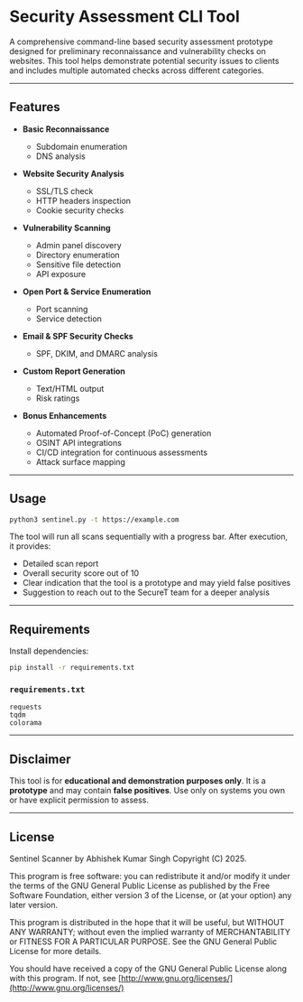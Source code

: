 # Security Assessment CLI Tool

A comprehensive command-line based security assessment prototype designed for preliminary reconnaissance and vulnerability checks on websites. This tool helps demonstrate potential security issues to clients and includes multiple automated checks across different categories.

---

## Features

- **Basic Reconnaissance**

  - Subdomain enumeration
  - DNS analysis

- **Website Security Analysis**

  - SSL/TLS check
  - HTTP headers inspection
  - Cookie security checks

- **Vulnerability Scanning**

  - Admin panel discovery
  - Directory enumeration
  - Sensitive file detection
  - API exposure

- **Open Port & Service Enumeration**

  - Port scanning
  - Service detection

- **Email & SPF Security Checks**

  - SPF, DKIM, and DMARC analysis

- **Custom Report Generation**

  - Text/HTML output
  - Risk ratings

- **Bonus Enhancements**

  - Automated Proof-of-Concept (PoC) generation
  - OSINT API integrations
  - CI/CD integration for continuous assessments
  - Attack surface mapping

---

## Usage

```bash
python3 sentinel.py -t https://example.com
```

The tool will run all scans sequentially with a progress bar. After execution, it provides:

- Detailed scan report
- Overall security score out of 10
- Clear indication that the tool is a prototype and may yield false positives
- Suggestion to reach out to the SecureT team for a deeper analysis

---

## Requirements

Install dependencies:

```bash
pip install -r requirements.txt
```

### `requirements.txt`

```
requests
tqdm
colorama
```

---

## Disclaimer

This tool is for **educational and demonstration purposes only**. It is a **prototype** and may contain **false positives**. Use only on systems you own or have explicit permission to assess.


---

## License

Sentinel Scanner by Abhishek Kumar Singh Copyright (C) 2025.



This program is free software: you can redistribute it and/or modify it under the terms of the GNU General Public License as published by the Free Software Foundation, either version 3 of the License, or (at your option) any later version.



This program is distributed in the hope that it will be useful, but WITHOUT ANY WARRANTY; without even the implied warranty of MERCHANTABILITY or FITNESS FOR A PARTICULAR PURPOSE. See the GNU General Public License for more details.



You should have received a copy of the GNU General Public License along with this program. If not, see [http://www.gnu.org/licenses/](http://www.gnu.org/licenses/)

